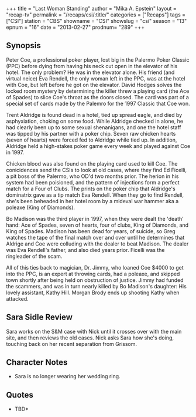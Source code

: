 +++
title = "Last Woman Standing"
author = "Mika A. Epstein"
layout = "recap-tv"
permalink = "/recaps/csi/:title/"
categories = ["Recaps"]
tags = ["CSI"]
station = "CBS"
showname = "CSI"
showslug = "csi"
season = "13"
epnum = "16"
date = "2013-02-27"
prodnum= "289"
+++

## Synopsis

Peter Coe, a professional poker player, lost big in the Palermo Poker Classic (PPC) before dying from having his neck cut open in the elevator of his hotel. The only problem? He was in the elevator alone. His friend (and virtual neice) Eva Rendell, the only woman left in the PPC, was at the hotel with Coe, but left before he got on the elevator. David Hodges solves the locked room mystery by determining the killer threw a playing card (the Ace of Spades) to slice Coe's throat as the doors closed. The card was part of a special set of cards made by the Palemro for the 1997 Classic that Coe won. 

Trent Aldridge is found dead in a hotel, tied up spread eagle, and died by asphyxiation, choking on some food. While Aldridge checked in alone, he had clearly been up to some sexual shenanigans, and one the hotel staff was tipped by his partner with a poker chip. Seven raw chicken hearts (seven of hearts) were forced fed to Aldridge while tied up. In addition, Aldridge held a high-stakes poker game every week and played against Coe in 1997.

Chicken blood was also found on the playing card used to kill Coe. The conicidences send the CSIs to look at old cases, where they find Ed Ficelli, a pit boss of the Palermo, who OD'd two months prior. The herion in his system had been poisioned, and the pattern of injections form a perfect match for a Four of Clubs. The prints on the poker chip that Aldridge's dominatrix gave as a tip match Eva Rendell. When they go to find Rendell, she's been beheaded in her hotel room by a mideval war hammer aka a poleaxe (King of Diamonds).

Bo Madison was the third player in 1997, when they were dealt the 'death' hand: Ace of Spades, seven of hearts, four of clubs, King of Diamonds, and King of Spades. Madison has been dead for years, of suicide, so Greg watches the tape of the final match over and over until he determines that Aldrige and Coe were colluding with the dealer to beat Madison. The dealer was Eva Rendell's father, and also died years prior. Ficelli was the ringleader of the scam.

All of this ties back to magician, Dr. Jimmy, who loaned Coe $4000 to get into the PPC, is an expert at throwing cards, had a poleaxe, and skipped town shortly after being held on obstruction of justice. Jimmy had funded the scammers, and was in turn nearly killed by Bo Madison's daughter: His lovely assistant, Kathy Hill. Morgan Brody ends up shooting Kathy when attacked.

## Sara Sidle Review

Sara works on the S&M case with Nick until it crosses over with the main site, and then reviews the old cases. Nick asks Sara how she's doing, touching back on her recent separation from Grissom.

## Character Notes

* Sara is no longer wearing her wedding ring.

## Quotes

* TBD*

